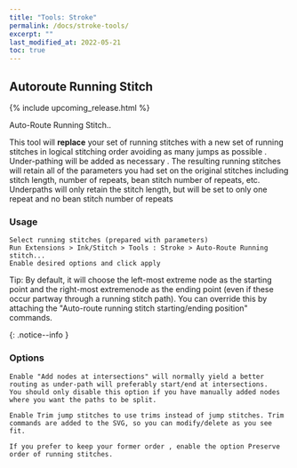 ```yaml
---
title: "Tools: Stroke"
permalink: /docs/stroke-tools/
excerpt: ""
last_modified_at: 2022-05-21
toc: true
---
```

## Autoroute Running Stitch

{% include upcoming_release.html %}

Auto-Route Running Stitch..

This tool will **replace** your set of running stitches  with a new set of running stitches in logical stitching order avoiding as many jumps as possible . Under-pathing  will be added as necessary  . The resulting running stitches will retain all of the parameters you had set on the original stitches including stitch length, number of repeats, bean stitch number of repeats, etc. Underpaths will only retain the stitch length, but will be set to only one  repeat and no bean stitch number of repeats

### Usage

    Select running stitches (prepared with parameters)
    Run Extensions > Ink/Stitch > Tools : Stroke > Auto-Route Running stitch...
    Enable desired options and click apply

Tip: By default, it will choose the left-most extreme node as the starting point and the right-most extremenode  as the ending point (even if these occur partway through a running stitch path). You can override this by attaching the "Auto-route running stitch starting/ending position" commands.

{: .notice--info }
### Options
    Enable "Add nodes at intersections" will normally yield a better routing as under-path will preferably start/end at intersections.  
    You should only disable this option if you have manually added nodes where you want the paths to be split.

    Enable Trim jump stitches to use trims instead of jump stitches. Trim commands are added to the SVG, so you can modify/delete as you see fit.

    If you prefer to keep your former order , enable the option Preserve order of running stitches. 

